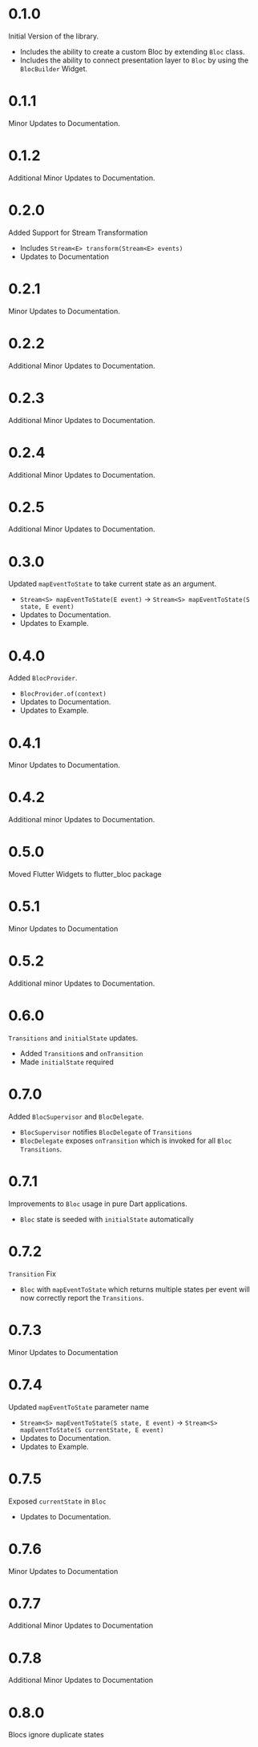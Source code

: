 # 0.1.0

Initial Version of the library.

- Includes the ability to create a custom Bloc by extending `Bloc` class.
- Includes the ability to connect presentation layer to `Bloc` by using the `BlocBuilder` Widget.

# 0.1.1

Minor Updates to Documentation.

# 0.1.2

Additional Minor Updates to Documentation.

# 0.2.0

Added Support for Stream Transformation

- Includes `Stream<E> transform(Stream<E> events)`
- Updates to Documentation

# 0.2.1

Minor Updates to Documentation.

# 0.2.2

Additional Minor Updates to Documentation.

# 0.2.3

Additional Minor Updates to Documentation.

# 0.2.4

Additional Minor Updates to Documentation.

# 0.2.5

Additional Minor Updates to Documentation.

# 0.3.0

Updated `mapEventToState` to take current state as an argument.

- `Stream<S> mapEventToState(E event)` -> `Stream<S> mapEventToState(S state, E event)`
- Updates to Documentation.
- Updates to Example.

# 0.4.0

Added `BlocProvider`.

- `BlocProvider.of(context)`
- Updates to Documentation.
- Updates to Example.

# 0.4.1

Minor Updates to Documentation.

# 0.4.2

Additional minor Updates to Documentation.

# 0.5.0

Moved Flutter Widgets to flutter_bloc package

# 0.5.1

Minor Updates to Documentation

# 0.5.2

Additional minor Updates to Documentation.

# 0.6.0

`Transitions` and `initialState` updates.

- Added `Transition`s and `onTransition`
- Made `initialState` required

# 0.7.0

Added `BlocSupervisor` and `BlocDelegate`.

- `BlocSupervisor` notifies `BlocDelegate` of `Transitions`
- `BlocDelegate` exposes `onTransition` which is invoked for all `Bloc` `Transitions`.

# 0.7.1

Improvements to `Bloc` usage in pure Dart applications.

- `Bloc` state is seeded with `initialState` automatically

# 0.7.2

`Transition` Fix

- `Bloc` with `mapEventToState` which returns multiple states per event will now correctly report the `Transitions`.

# 0.7.3

Minor Updates to Documentation

# 0.7.4

Updated `mapEventToState` parameter name

- `Stream<S> mapEventToState(S state, E event)` -> `Stream<S> mapEventToState(S currentState, E event)`
- Updates to Documentation.
- Updates to Example.

# 0.7.5

Exposed `currentState` in `Bloc`

- Updates to Documentation.

# 0.7.6

Minor Updates to Documentation

# 0.7.7

Additional Minor Updates to Documentation

# 0.7.8

Additional Minor Updates to Documentation

# 0.8.0

Blocs ignore duplicate states
